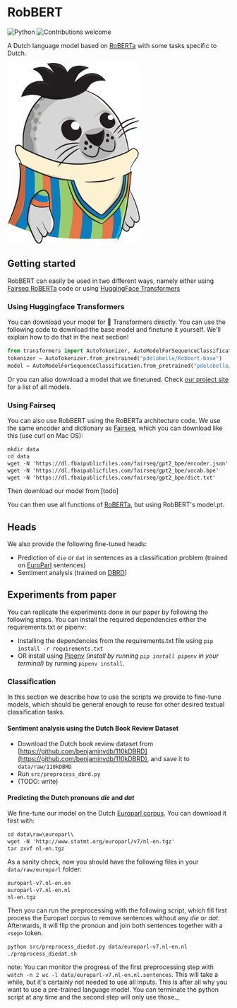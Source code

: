 # RobBERT

![Python](https://img.shields.io/badge/python-v3.6+-blue.svg)
![Contributions welcome](https://img.shields.io/badge/contributions-welcome-orange.svg)

A Dutch language model based on [RoBERTa](https://github.com/pytorch/fairseq/tree/master/examples/roberta) with some tasks specific to Dutch.

<img src="./res/robbert_logo.png" alt="RobBERT logo" width="300"/>

## Getting started

RobBERT can easily be used in two different ways, namely either using [Fairseq RoBERTa](https://github.com/pytorch/fairseq/tree/master/examples/roberta) code or using [HuggingFace Transformers](https://github.com/huggingface/transformers)

### Using Huggingface Transformers

You can download your model for 🤗 Transformers directly. You can use the following code to download the base model and finetune it yourself. We'll explain how to do that in the next section!

```python 
from transformers import AutoTokenizer, AutoModelForSequenceClassification
tokenizer = AutoTokenizer.from_pretrained("pdelobelle/Robbert-base")
model = AutoModelForSequenceClassification.from_pretrained("pdelobelle/robbert-base")
```

Or you can also download a model that we finetuned. Check [our project site](https://people.cs.kuleuven.be/~pieter.delobelle/robbert/) for a list of all models. 

### Using Fairseq

You can also use RobBERT using the RoBERTa architecture code.
We use the same encoder and dictionary as [Fairseq](https://github.com/pytorch/fairseq/), which you can download like this (use curl on Mac OS): 

```
mkdir data
cd data
wget -N 'https://dl.fbaipublicfiles.com/fairseq/gpt2_bpe/encoder.json'
wget -N 'https://dl.fbaipublicfiles.com/fairseq/gpt2_bpe/vocab.bpe'
wget -N 'https://dl.fbaipublicfiles.com/fairseq/gpt2_bpe/dict.txt'
```

Then download our model from [todo]

You can then use all functions of [RoBERTa](https://github.com/pytorch/fairseq/tree/master/examples/roberta), but using RobBERT's model.pt.

## Heads

We also provide the following fine-tuned heads:

- Prediction of `die` or `dat` in sentences as a classification problem (trained on [EuroParl](http://www.statmt.org/europarl/) sentences)
- Sentiment analysis (trained on [DBRD](https://github.com/benjaminvdb/110kDBRD))

## Experiments from paper

You can replicate the experiments done in our paper by following the following steps.
You can install the required dependencies either the requirements.txt or pipenv:
- Installing the dependencies from the requirements.txt file using `pip install -r requirements.txt`
- OR install using [Pipenv](https://pipenv.readthedocs.io/en/latest/) *(install by running `pip install pipenv` in your terminal)* by running `pipenv install`.


### Classification
In this section we describe how to use the scripts we provide to fine-tune models, which should be general enough to reuse for other desired textual classification tasks.

#### Sentiment analysis using the Dutch Book Review Dataset

- Download the Dutch book review dataset from [https://github.com/benjaminvdb/110kDBRD](https://github.com/benjaminvdb/110kDBRD), and save it to `data/raw/110kDBRD`
- Run `src/preprocess_dbrd.py`
- (TODO: write)

#### Predicting the Dutch pronouns _die_ and _dat_
We fine-tune our model on the Dutch [Europarl corpus](http://www.statmt.org/europarl/). You can download it first with:

```
cd data\raw\europarl\
wget -N 'http://www.statmt.org/europarl/v7/nl-en.tgz'
tar zxvf nl-en.tgz
```
As a sanity check, now you should have the following files in your `data/raw/europarl` folder:

```
europarl-v7.nl-en.en
europarl-v7.nl-en.nl
nl-en.tgz
```

Then you can run the preprocessing with the following script, which fill first process the Europarl corpus to remove sentences without any _die_ or _dat_.
Afterwards, it will flip the pronoun and join both sentences together with a `<sep>` token.

```
python src/preprocess_diedat.py data/europarl-v7.nl-en.nl
./preprocess_diedat.sh
```

note: You can monitor the progress of the first preprocessing step with `watch -n 2 wc -l data/europarl-v7.nl-en.nl.sentences`. This will take a while, but it's certainly not needed to use all inputs. This is after all why you want to use a pre-trained language model. You can terminate the python script at any time and the second step will only use those._
